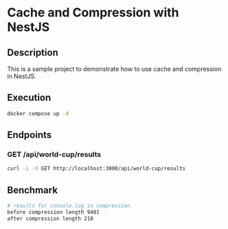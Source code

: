 # Cache and Compression with NestJS

## Description

This is a sample project to demonstrate how to use cache and compression in NestJS.

## Execution

```bash
docker compose up -d
```

## Endpoints

### GET /api/world-cup/results

```bash
curl -i -X GET http://localhost:3000/api/world-cup/results
```

## Benchmark

```bash
# results for console.log in compression
before compression length 9401
after compression length 210
```
